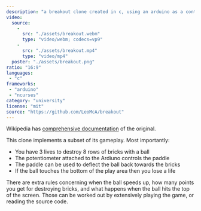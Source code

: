 ```yaml
---
description: "a breakout clone created in c, using an arduino as a controller and ncurses to draw the game on screen"
video:
  source:
    -
      src: "./assets/breakout.webm"
      type: "video/webm; codecs=vp9"
    -
      src: "./assets/breakout.mp4"
      type: "video/mp4"
  poster: "./assets/breakout.png"
ratio: "16:9"
languages:
 - "c"
frameworks:
 - "arduino"
 - "ncurses"
category: "university"
license: "mit"
source: "https://github.com/LeoMcA/breakout"
---
```


Wikipedia has [comprehensive documentation][2] of the original.

This clone implements a subset of its gameplay. Most importantly:
* You have 3 lives to destroy 8 rows of bricks with a ball
* The potentiometer attached to the Ardiuno controls the paddle
* The paddle can be used to deflect the ball back towards the bricks
* If the ball touches the bottom of the play area then you lose a life

There are extra rules concerning when the ball speeds up, how many points you get for destroying bricks, and what happens when the ball hits the top of the screen. Those can be worked out by extensively playing the game, or reading the source code.

[2]: https://en.wikipedia.org/wiki/Breakout_(video_game)#Gameplay
